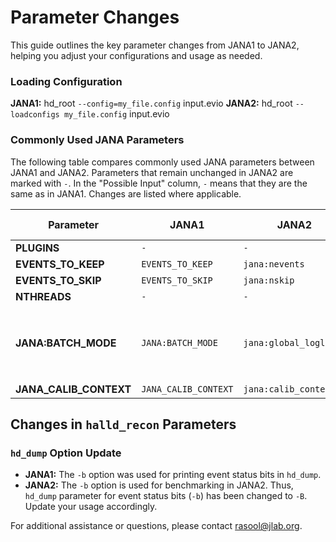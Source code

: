 # Parameter Changes

This guide outlines the key parameter changes from JANA1 to JANA2, helping you adjust your configurations and usage as needed.

### Loading Configuration

**JANA1:** hd_root `--config=my_file.config` input.evio
**JANA2:** hd_root `--loadconfigs my_file.config` input.evio

### Commonly Used JANA Parameters

The following table compares commonly used JANA parameters between JANA1 and JANA2. Parameters that remain unchanged in JANA2 are marked with `-`. In the "Possible Input" column, `-` means that they are the same as in JANA1. Changes are listed where applicable.

| **Parameter**         | **JANA1**              | **JANA2**                    | **Possible Inputs**                              |
|-----------------------|------------------------|------------------------------|--------------------------------------------------|
| **PLUGINS**           | `- `                   | `-`                          | `-`                                              |
| **EVENTS_TO_KEEP**    | `EVENTS_TO_KEEP`       | `jana:nevents`               | `-`                                              |
| **EVENTS_TO_SKIP**    | `EVENTS_TO_SKIP`       | `jana:nskip`                | `-`                                              |
| **NTHREADS**          | `-`                    | `-`                          | `-`                                              |
| **JANA:BATCH_MODE**   | `JANA:BATCH_MODE`      | `jana:global_loglevel`                 | `TRACE`, `DEBUG`, `INFO`, `WARN`, `FATAL`, `OFF` |
| **JANA_CALIB_CONTEXT**| `JANA_CALIB_CONTEXT`   | `jana:calib_context`         | `-`                                              |

## Changes in `halld_recon` Parameters

### `hd_dump` Option Update

- **JANA1:** The `-b` option was used for printing event status bits in `hd_dump`.
- **JANA2:** The `-b` option is used for benchmarking in JANA2. Thus, `hd_dump` parameter for event status bits (`-b`) has been changed to `-B`. Update your usage accordingly.

For additional assistance or questions, please contact [rasool@jlab.org](mailto:rasool@jlab.org).
